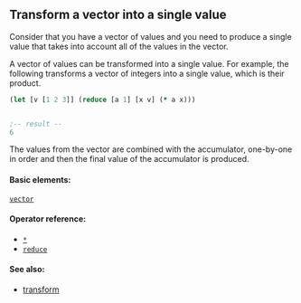 <!---
  This markdown file was generated. Do not edit.
  -->

## Transform a vector into a single value

Consider that you have a vector of values and you need to produce a single value that takes into account all of the values in the vector.

A vector of values can be transformed into a single value. For example, the following transforms a vector of integers into a single value, which is their product.

```clojure
(let [v [1 2 3]] (reduce [a 1] [x v] (* a x)))


;-- result --
6
```

The values from the vector are combined with the accumulator, one-by-one in order and then the final value of the accumulator is produced.

#### Basic elements:

[`vector`](../halite-basic-syntax-reference.md#vector)

#### Operator reference:

* [`*`](../halite-full-reference.md#_S)
* [`reduce`](../halite-full-reference.md#reduce)


#### See also:

* [transform](transform.md)


